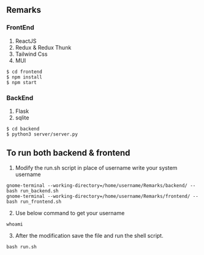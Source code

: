 ## Remarks

### FrontEnd

1. ReactJS
2. Redux & Redux Thunk
3. Tailwind Css
4. MUI

```
$ cd frontend
$ npm install
$ npm start
```

### BackEnd

1. Flask
2. sqlite

```
$ cd backend
$ python3 server/server.py
```

## To run both backend & frontend

1. Modify the run.sh script in place of username write your system username

```
gnome-terminal --working-directory=/home/username/Remarks/backend/ -- bash run_backend.sh
gnome-terminal --working-directory=/home/username/Remarks/frontend/ -- bash run_frontend.sh
```

2. Use below command to get your username

```
whoami
```

3. After the modification save the file and run the shell script.

```
bash run.sh
```
